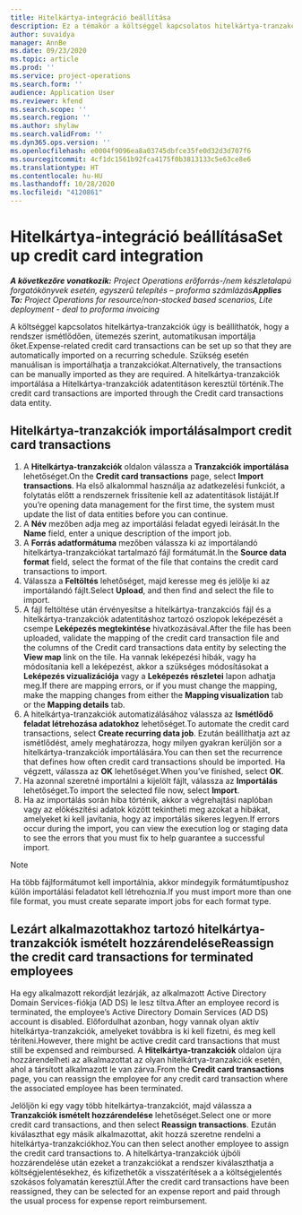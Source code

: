 ```yaml
---
title: Hitelkártya-integráció beállítása
description: Ez a témakör a költséggel kapcsolatos hitelkártya-tranzakciók importálását és karbantartását ismerteti.
author: suvaidya
manager: AnnBe
ms.date: 09/23/2020
ms.topic: article
ms.prod: ''
ms.service: project-operations
ms.search.form: ''
audience: Application User
ms.reviewer: kfend
ms.search.scope: ''
ms.search.region: ''
ms.author: shylaw
ms.search.validFrom: ''
ms.dyn365.ops.version: ''
ms.openlocfilehash: e0004f9096ea8a03745dbfce35fe0d32d3d707f6
ms.sourcegitcommit: 4cf1dc1561b92fca4175f0b3813133c5e63ce8e6
ms.translationtype: HT
ms.contentlocale: hu-HU
ms.lasthandoff: 10/28/2020
ms.locfileid: "4120861"
---
```

# <a name="set-up-credit-card-integration"></a><span data-ttu-id="02211-103">Hitelkártya-integráció beállítása</span><span class="sxs-lookup"><span data-stu-id="02211-103">Set up credit card integration</span></span>

<span data-ttu-id="02211-104">_**A következőre vonatkozik:** Project Operations erőforrás-/nem készletalapú forgatókönyvek esetén, egyszerű telepítés – proforma számlázás_</span><span class="sxs-lookup"><span data-stu-id="02211-104">_**Applies To:** Project Operations for resource/non-stocked based scenarios, Lite deployment - deal to proforma invoicing_</span></span>

<span data-ttu-id="02211-105">A költséggel kapcsolatos hitelkártya-tranzakciók úgy is beállíthatók, hogy a rendszer ismétlődően, ütemezés szerint, automatikusan importálja őket.</span><span class="sxs-lookup"><span data-stu-id="02211-105">Expense-related credit card transactions can be set up so that they are automatically imported on a recurring schedule.</span></span> <span data-ttu-id="02211-106">Szükség esetén manuálisan is importálhatja a tranzakciókat.</span><span class="sxs-lookup"><span data-stu-id="02211-106">Alternatively, the transactions can be manually imported as they are required.</span></span> <span data-ttu-id="02211-107">A hitelkártya-tranzakciók importálása a Hitelkártya-tranzakciók adatentitáson keresztül történik.</span><span class="sxs-lookup"><span data-stu-id="02211-107">The credit card transactions are imported through the Credit card transactions data entity.</span></span>

## <a name="import-credit-card-transactions"></a><span data-ttu-id="02211-108">Hitelkártya-tranzakciók importálása</span><span class="sxs-lookup"><span data-stu-id="02211-108">Import credit card transactions</span></span>

1. <span data-ttu-id="02211-109">A **Hitelkártya-tranzakciók** oldalon válassza a **Tranzakciók importálása** lehetőséget.</span><span class="sxs-lookup"><span data-stu-id="02211-109">On the **Credit card transactions** page, select **Import transactions**.</span></span> <span data-ttu-id="02211-110">Ha első alkalommal használja az adatkezelési funkciót, a folytatás előtt a rendszernek frissítenie kell az adatentitások listáját.</span><span class="sxs-lookup"><span data-stu-id="02211-110">If you’re opening data management for the first time, the system must update the list of data entities before you can continue.</span></span>
2. <span data-ttu-id="02211-111">A **Név** mezőben adja meg az importálási feladat egyedi leírását.</span><span class="sxs-lookup"><span data-stu-id="02211-111">In the **Name** field, enter a unique description of the import job.</span></span>
3. <span data-ttu-id="02211-112">A **Forrás adatformátuma** mezőben válassza ki az importálandó hitelkártya-tranzakciókat tartalmazó fájl formátumát.</span><span class="sxs-lookup"><span data-stu-id="02211-112">In the **Source data format** field, select the format of the file that contains the credit card transactions to import.</span></span>
4. <span data-ttu-id="02211-113">Válassza a **Feltöltés** lehetőséget, majd keresse meg és jelölje ki az importálandó fájlt.</span><span class="sxs-lookup"><span data-stu-id="02211-113">Select **Upload**, and then find and select the file to import.</span></span>
5. <span data-ttu-id="02211-114">A fájl feltöltése után érvényesítse a hitelkártya-tranzakciós fájl és a hitelkártya-tranzakciók adatentitáshoz tartozó oszlopok leképezését a csempe **Leképezés megtekintése** hivatkozásával.</span><span class="sxs-lookup"><span data-stu-id="02211-114">After the file has been uploaded, validate the mapping of the credit card transaction file and the columns of the Credit card transactions data entity by selecting the **View map** link on the tile.</span></span> <span data-ttu-id="02211-115">Ha vannak leképezési hibák, vagy ha módosítania kell a leképezést, akkor a szükséges módosításokat a **Leképezés vizualizációja** vagy a **Leképezés részletei** lapon adhatja meg.</span><span class="sxs-lookup"><span data-stu-id="02211-115">If there are mapping errors, or if you must change the mapping, make the mapping changes from either the **Mapping visualization** tab or the **Mapping details** tab.</span></span>
6. <span data-ttu-id="02211-116">A hitelkártya-tranzakciók automatizálásához válassza az **Ismétlődő feladat létrehozása adatokhoz** lehetőséget.</span><span class="sxs-lookup"><span data-stu-id="02211-116">To automate the credit card transactions, select **Create recurring data job**.</span></span> <span data-ttu-id="02211-117">Ezután beállíthatja azt az ismétlődést, amely meghatározza, hogy milyen gyakran kerüljön sor a hitelkártya-tranzakciók importálására.</span><span class="sxs-lookup"><span data-stu-id="02211-117">You can then set the recurrence that defines how often credit card transactions should be imported.</span></span> <span data-ttu-id="02211-118">Ha végzett, válassza az **OK** lehetőséget.</span><span class="sxs-lookup"><span data-stu-id="02211-118">When you’ve finished, select **OK**.</span></span>
7. <span data-ttu-id="02211-119">Ha azonnal szeretné importálni a kijelölt fájlt, válassza az **Importálás** lehetőséget.</span><span class="sxs-lookup"><span data-stu-id="02211-119">To import the selected file now, select **Import**.</span></span>
8. <span data-ttu-id="02211-120">Ha az importálás során hiba történik, akkor a végrehajtási naplóban vagy az előkészítési adatok között tekintheti meg azokat a hibákat, amelyeket ki kell javítania, hogy az importálás sikeres legyen.</span><span class="sxs-lookup"><span data-stu-id="02211-120">If errors occur during the import, you can view the execution log or staging data to see the errors that you must fix to help guarantee a successful import.</span></span>

> [!NOTE]
> <span data-ttu-id="02211-121">Ha több fájlformátumot kell importálnia, akkor mindegyik formátumtípushoz külön importálási feladatot kell létrehoznia.</span><span class="sxs-lookup"><span data-stu-id="02211-121">If you must import more than one file format, you must create separate import jobs for each format type.</span></span>

## <a name="reassign-the-credit-card-transactions-for-terminated-employees"></a><span data-ttu-id="02211-122">Lezárt alkalmazottakhoz tartozó hitelkártya-tranzakciók ismételt hozzárendelése</span><span class="sxs-lookup"><span data-stu-id="02211-122">Reassign the credit card transactions for terminated employees</span></span>

<span data-ttu-id="02211-123">Ha egy alkalmazott rekordját lezárják, az alkalmazott Active Directory Domain Services-fiókja (AD DS) le lesz tiltva.</span><span class="sxs-lookup"><span data-stu-id="02211-123">After an employee record is terminated, the employee’s Active Directory Domain Services (AD DS) account is disabled.</span></span> <span data-ttu-id="02211-124">Előfordulhat azonban, hogy vannak olyan aktív hitelkártya-tranzakciók, amelyeket továbbra is ki kell fizetni, és meg kell téríteni.</span><span class="sxs-lookup"><span data-stu-id="02211-124">However, there might be active credit card transactions that must still be expensed and reimbursed.</span></span> <span data-ttu-id="02211-125">A **Hitelkártya-tranzakciók** oldalon újra hozzárendelheti az alkalmazottat az olyan hitelkártya-tranzakciók esetén, ahol a társított alkalmazott le van zárva.</span><span class="sxs-lookup"><span data-stu-id="02211-125">From the **Credit card transactions** page, you can reassign the employee for any credit card transaction where the associated employee has been terminated.</span></span>

<span data-ttu-id="02211-126">Jelöljön ki egy vagy több hitelkártya-tranzakciót, majd válassza a **Tranzakciók ismételt hozzárendelése** lehetőséget.</span><span class="sxs-lookup"><span data-stu-id="02211-126">Select one or more credit card transactions, and then select **Reassign transactions**.</span></span> <span data-ttu-id="02211-127">Ezután kiválaszthat egy másik alkalmazottat, akit hozzá szeretne rendelni a hitelkártya-tranzakciókhoz.</span><span class="sxs-lookup"><span data-stu-id="02211-127">You can then select another employee to assign the credit card transactions to.</span></span> <span data-ttu-id="02211-128">A hitelkártya-tranzakciók újbóli hozzárendelése után ezeket a tranzakciókat a rendszer kiválaszthatja a költségjelentésekhez, és kifizethetők a visszatérítések a a költségjelentés szokásos folyamatán keresztül.</span><span class="sxs-lookup"><span data-stu-id="02211-128">After the credit card transactions have been reassigned, they can be selected for an expense report and paid through the usual process for expense report reimbursement.</span></span>
